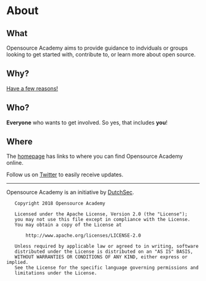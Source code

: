 # About

## What
Opensource Academy aims to provide guidance to indviduals or groups looking to get started with, contribute to, or learn more about open source.

## Why?
[Have a few reasons!](https://www.google.com/search?q=why+should+I+care+about+open+source)

## Who?
**Everyone** who wants to get involved. So yes, that includes **you**!

## Where
The [homepage](https://opensource-academy.github.io/) has links to where you can find Opensource Academy online.

Follow us on [Twitter](https://twitter.com/opensourceac) to easily receive updates.

---

Opensource Academy is an initiative by [DutchSec](https://www.dutchsec.com/).

```
   Copyright 2018 Opensource Academy

   Licensed under the Apache License, Version 2.0 (the "License");
   you may not use this file except in compliance with the License.
   You may obtain a copy of the License at

       http://www.apache.org/licenses/LICENSE-2.0

   Unless required by applicable law or agreed to in writing, software
   distributed under the License is distributed on an "AS IS" BASIS,
   WITHOUT WARRANTIES OR CONDITIONS OF ANY KIND, either express or implied.
   See the License for the specific language governing permissions and
   limitations under the License.
```
